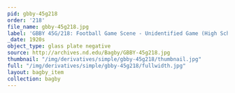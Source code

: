```yaml
---
pid: gbby-45g218
order: '218'
file_name: gbby-45g218.jpg
label: 'GBBY 45G/218: Football Game Scene - Unidentified Game (High School?) - c1920s'
_date: 1920s
object_type: glass plate negative
source: http://archives.nd.edu/Bagby/GBBY-45g218.jpg
thumbnail: "/img/derivatives/simple/gbby-45g218/thumbnail.jpg"
full: "/img/derivatives/simple/gbby-45g218/fullwidth.jpg"
layout: bagby_item
collection: bagby
---
```

